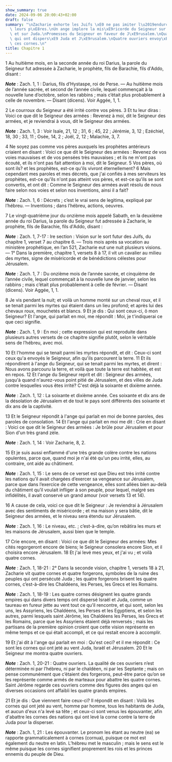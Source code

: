 ```yaml
---
show_summary: true
date: 2024-09-06 20:00:43+02:00
draft: false
summary: "\nZacharie exhorte les Juifs \xE0 ne pas imiter l\u2019endurcissement de\
  \ leurs p\xE8res.\nUn ange implore la mis\xE9ricorde du Seigneur sur J\xE9rusalem\
  \ et sur Juda.\nPromesses du Seigneur en faveur de J\xE9rusalem.\nQuatre cornes\
  \ qui ont dispers\xE9 Juda et J\xE9rusalem.\nQuatre ouvriers envoy\xE9s pour abattre\
  \ ces cornes.\n"
title: Chapitre 1
---
```





1 Au huitième mois, en la seconde année du roi Darius, la parole du Seigneur fut adressée à Zacharie, le prophète, fils de Barachie, fils d'Addo, disant :

***Note*** :  Zach. 1, 1 : Darius, fils d’Hystaspe, roi de Perse. ― Au huitième mois de l’année sacrée, et second de l’année civile, lequel commençait à la nouvelle lune d’octobre, selon les rabbins ; mais c’était plus probablement à celle de novembre. ― Disant (dicens). Voir Aggée, 1, 1.


2 Le courroux du Seigneur a été irrité contre vos pères. 3 Et tu leur diras : Voici ce que dit le Seigneur des armées : Revenez à moi, dit le Seigneur des armées, et je reviendrai à vous, dit le Seigneur des armées.

***Note*** :  Zach. 1, 3 : Voir Isaïe, 21, 12 ; 31, 6 ; 45, 22 ; Jérémie, 3, 12 ; Ezéchiel, 18, 30 ; 33, 11 ; Osée, 14, 2 ; Joël, 2, 12 ; Malachie, 3, 7.

4 Ne soyez pas comme vos pères auxquels les prophètes antérieurs criaient en disant : Voici ce que dit le Seigneur des armées : Revenez de vos voies mauvaises et de vos pensées très mauvaises ; et ils ne m'ont pas écouté, et ils n'ont pas fait attention à moi, dit le Seigneur. 5 Vos pères, où sont ils? et les prophètes, est-ce qu'ils vivront éternellement? 6 Mais cependant mes paroles et mes décrets, que j'ai confiés à mes serviteurs les prophètes, est-ce qu'ils n'ont pas atteint vos pères, et est-ce qu'ils se sont convertis, et ont dit : Comme le Seigneur des armées avait résolu de nous faire selon nos voies et selon nos inventions, ainsi il a fait?

***Note*** :  Zach. 1, 6 : Décrets ; c’est le vrai sens de legitima, expliqué par l’hébreu. ― Inventions ; dans l’hébreu, actions, oeuvres.


7 Le vingt-quatrième jour du onzième mois appelé Sabath, en la deuxième année du roi Darius, la parole du Seigneur fut adressée à Zacharie, le prophète, fils de Barachie, fils d'Addo, disant :

***Note*** :  Zach. 1, 7-17 : Ire section : Vision sur le sort futur des Juifs, du chapitre 1, verset 7 au chapitre 6. ― Trois mois après sa vocation au ministère prophétique, en l’an 521, Zacharie eut une nuit plusieurs visions. ― 1° Dans la première, chapitre 1, versets 8 à 17, il vit un cavalier au milieu des myrtes, signe de miséricorde et de bénédictions célestes pour Jérusalem.

***Note*** :  Zach. 1, 7 : Du onzième mois de l’année sacrée, et cinquième de l’année civile, lequel commençait à la nouvelle lune de janvier, selon les rabbins ; mais c’était plus probablement à celle de février. ― Disant (dicens). Voir Aggée, 1, 1.


8 Je vis pendant la nuit; et voilà un homme monté sur un cheval roux, et il se tenait parmi les myrtes qui étaient dans un lieu profond; et après lui des chevaux roux, mouchetés et blancs. 9 Et je dis : Qui sont ceux-ci, ô mon Seigneur? Et l'ange, qui parlait en moi, me répondit : Moi, je t'indiquerai ce que ceci signifie.

***Note*** :  Zach. 1, 9 : En moi ; cette expression qui est reproduite dans plusieurs autres versets de ce chapitre signifie plutôt, selon le véritable sens de l’hébreu, avec moi.

10 Et l'homme qui se tenait parmi les myrtes répondit, et dit : Ceux-ci sont ceux qu'a envoyés le Seigneur, afin qu'ils parcourent la terre. 11 Et ils répondirent à l'ange du Seigneur, qui se tenait parmi les myrtes, et dirent : Nous avons parcouru la terre, et voilà que toute la terre est habitée, et est en repos. 12 Et l'ange du Seigneur reprit et dit : Seigneur des armées, jusqu'à quand n'aurez-vous point pitié de Jérusalem, et des villes de Juda contre lesquelles vous êtes irrité? C'est déjà la soixante et dixième année.

***Note*** :  Zach. 1, 12 : La soixante et dixième année. Ces soixante et dix ans de la désolation de Jérusalem et de tout le pays sont différents des soixante et dix ans de la captivité.

13 Et le Seigneur répondit à l'ange qui parlait en moi de bonne paroles, des paroles de consolation. 14 Et l'ange qui parlait en moi me dit : Crie en disant : Voici ce que dit le Seigneur des armées : Je brûle pour Jérusalem et pour Sion d'un très grand zèle.

***Note*** :  Zach. 1, 14 : Voir Zacharie, 8, 2.

15 Et je suis aussi enflammé d'une très grande colère contre les nations opulentes, parce que, quand moi je n'ai été qu'un peu irrité, elles, au contraire, ont aidé au châtiment.

***Note*** :  Zach. 1, 15 : Le sens de ce verset est que Dieu est très irrité contre les nations qu’il avait chargées d’exercer sa vengeance sur Jérusalem, parce que dans l’exercice de cette vengeance, elles sont allées bien au-delà du châtiment qu’il voulait infliger à son peuple, pour lequel, malgré ses infidélités, il avait conservé un grand amour (voir versets 13 et 14).

16 A cause de cela, voici ce que dit le Seigneur : Je reviendrai à Jérusalem avec des sentiments de miséricorde ; et ma maison y sera bâtie, dit le Seigneur des armées, et le niveau sera étendu sur Jérusalem.

***Note*** :  Zach. 1, 16 : Le niveau, etc. ; c’est-à-dire, qu’on rebâtira les murs et les maisons de Jérusalem, aussi bien que le temple.

17 Crie encore, en disant : Voici ce que dit le Seigneur des armées: Mes cités regorgeront encore de biens; le Seigneur consolera encore Sion, et il choisira encore Jérusalem. 18 Et j'ai levé mes yeux, et j'ai vu ; et voilà quatre cornes.

***Note*** :  Zach. 1, 18-21 : 2° Dans la seconde vision, chapitre 1, versets 18 à 21, Zacharie vit quatre cornes et quatre forgerons, symboles de la ruine des peuples qui ont persécuté Juda ; les quatre forgerons brisent les quatre cornes, c’est-à-dire les Chaldéens, les Perses, les Grecs et les Romains.

***Note*** :  Zach. 1, 18-19 : Les quatre cornes désignent les quatre grands empires qui dans divers temps ont dispersé Israël et Juda, comme un taureau en fureur jette au vent tout ce qu’il rencontre, et qui sont, selon les uns, les Assyriens, les Chaldéens, les Perses et les Egyptiens, et selon les autres, parmi lesquels saint Jérôme, les Chaldéens les Perses, les Grecs et les Romains, parce que les Assyriens étaient déjà renversés ; mais les partisans de la première opinion croient que cette vision représente en même temps et ce qui était accompli, et ce qui restait encore à accomplir.

19 Et j'ai dit à l'ange qui parlait en moi : Qu'est ceci? et il me répondit : Ce sont les cornes qui ont jeté au vent Juda, Israël et Jérusalem. 20 Et le Seigneur me montra quatre ouvriers.

***Note*** :  Zach. 1, 20-21 : Quatre ouvriers. La qualité de ces ouvriers n’est déterminée ni par l’hébreu, ni par le chaldéen, ni par les Septante ; mais on pense communément que c’étaient des forgerons, peut-être parce qu’on se les représente comme armés de marteaux pour abattre les quatre cornes. Saint Jérôme regarde ces ouvriers comme des figures des anges qui en diverses occasions ont affaibli les quatre grands empires.

21 Et je dis : Que viennent faire ceux-ci? Il répondit en disant : Voilà les cornes qui ont jeté au vent, homme par homme, tous les habitants de Juda, et aucun d'eux n'a levé sa tête ; et ceux-ci sont venus les épouvanter, afin d'abattre les cornes des nations qui ont levé la corne contre la terre de Juda pour la disperser.

***Note*** :  Zach. 1, 21 : Les épouvanter. Le pronom les étant au neutre (ea) se rapporte grammaticalement à cornes (cornua), puisque ce mot est également du neutre en latin. L’hébreu met le masculin ; mais le sens est le même puisque les cornes signifient proprement les rois et les princes ennemis du peuple de Dieu.

